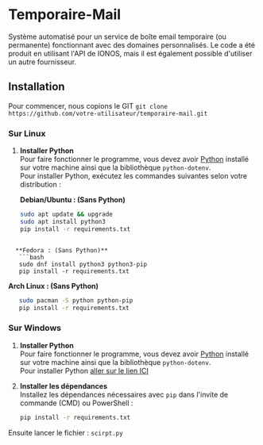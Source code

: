 # Temporaire-Mail

Système automatisé pour un service de boîte email temporaire (ou permanente) fonctionnant avec des domaines personnalisés. Le code a été produit en utilisant l'API de IONOS, mais il est également possible d'utiliser un autre fournisseur.

## Installation

Pour commencer, nous copions le GIT
   `git clone https://github.com/votre-utilisateur/temporaire-mail.git`

### Sur Linux

1. **Installer Python**  
   Pour faire fonctionner le programme, vous devez avoir [Python](https://www.python.org/downloads/) installé sur votre machine ainsi que la bibliothèque `python-dotenv`.  
   Pour installer Python, exécutez les commandes suivantes selon votre distribution :

   **Debian/Ubuntu : (Sans Python)**
   ```bash
   sudo apt update && upgrade
   sudo apt install python3
   pip install -r requirements.txt
```

  **Fedora : (Sans Python)**
   ```bash
   sudo dnf install python3 python3-pip
   pip install -r requirements.txt
   ```

  **Arch Linux : (Sans Python)**
   ```bash
      sudo pacman -S python python-pip
      pip install -r requirements.txt
```

### Sur Windows

1. **Installer Python**  
   Pour faire fonctionner le programme, vous devez avoir [Python](https://www.python.org/downloads/) installé sur votre machine ainsi que la bibliothèque `python-dotenv`.  
   Pour installer Python [aller sur le lien ICI](https://www.python.org/downloads/)

2. **Installer les dépendances**  
   Installez les dépendances nécessaires avec `pip` dans l'invite de commande (CMD) ou PowerShell :

   ```bash
   pip install -r requirements.txt


Ensuite lancer le fichier : `scirpt.py`
